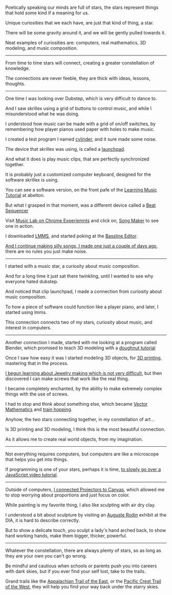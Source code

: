 Poetically speaking our minds are full of stars,
the stars represent things that hold some kind if a meaning for us.

Unique curiosities that we each have,
are just that kind of thing, a star.

There will be some gravity around it,
and we will be gently pulled towards it.

Neat examples of curiosities are:
computers, real mathematics, 3D modeling, and music composition.

---

From time to time stars will connect,
creating a greater constellation of knowledge.

The connections are never feeble,
they are thick with ideas, lessons, thoughts.

---

One time I was looking over Dubstep,
which is very difficult to dance to.

And I saw skrillex using a grid of buttons to control music,
and while I misunderstood what he was doing.

I understood how music can be made with a grid of on/off switches,
by remembering how player pianos used paper with holes to make music.

I created a test program I named [cylinder][cylinder],
and it sure made some noise.

The device that skrillex was using,
is called a [launchpad][launchpad].

And what it does is play music clips,
that are perfectly synchronized together.

It is probably just a customized computer keyboard,
designed for the software skrillex is using.

You can see a software version,
on the front pafe of the [Learning Music Tutorial][lmt] at abelton.

But what I grasped in that moment,
was a different device called a [Beat Sequencer][beatsequencer]

Visit [Music Lab on Chrome Experiemnts][musiclab] and click on,
[Song Maker][songmaker] to see one in action.

I downloaded [LMMS][lmms],
and started poking at the [Bassline Editor][basslineeditor].

[And I continue making silly songs, I made one just a couple of days ago][trainsong],
there are no rules you just make noise.

---

I started with a music star,
a curiosity about music composition.

And for a long time it just sat there twinkling,
until I wanted to see why everyone hated dubstep.

And noticed that clip launchpad,
I made a connection from curiosity about music composition.

To how a piece of software could function like a player piano,
and later, I started using lmms.

This connection connects two of my stars,
curiosity about music, and interest in computers.

---

Another connection I made, started with me looking at a program called Blender,
which promised to teach 3D modeling with a [doughnut tutorial][doughnut]

Once I saw how easy it was I started modeling 3D objects,
for [3D printing][3dprinter], mastering that in the process.

[I begun learning about Jewelry making which is not very difficult][jewelry],
but then discovered I can make screws that work like the real thing.

I became completely enchanted,
by the ability to make extremely complex things with the use of screws.

I had to stop and think about something else,
which became [Vector Mathematics][p5] and [train hopping][th].

Anyhow, the two stars connecting together,
in my constellation of art...

Is 3D printing and 3D modeling,
I think this is the most beautiful connection.

As it allows me to create real world objects,
from my imagination.

---

Not everything requires computers,
but computers are like a microscope that helps you get into things.

If programming is one of your stars, perhaps it is time,
[to slowly go over a JavaScript video tutorial][js].

---

Outside of computers, [I connected Projectors to Canvas][paint],
which allowed me to stop worrying about proportions and just focus on color.

While painting is my favorite thing,
I also like sculpting with air dry clay.

I understood a bit about sculpture by visiting an [Auguste Rodin][rodin] exhibit at the DIA,
it is hard to describe correctly.

But to show a delicate touch, you sculpt a lady's hand arched back,
to show hard working hands, make them bigger, thicker, powerful.

---

Whatever the constellation, there are always plenty of stars,
so as long as they are your own you can't go wrong.

Be mindful and cautious when schools or parents push you into careers with dark skies,
but if you ever find your self lost, take to the trails.

Grand trails like the [Appalachian Trail of the East][appalachian], or the [Pacific Crest Trail of the West][crest],
they will help you find your way back under the starry skies.

[cylinder]: https://github.com/fantasyui-com/cylinder
[launchpad]: https://www.youtube.com/watch?v=j4FA6Y96RC0
[beatsequencer]: https://www.youtube.com/watch?v=Ad6Acodk7_I
[songmaker]: https://musiclab.chromeexperiments.com/Song-Maker/
[musiclab]: https://musiclab.chromeexperiments.com/
[basslineeditor]: https://www.youtube.com/watch?v=YzYA1i9SZ8A
[lmms]: https://www.youtube.com/watch?v=TrMTlpeSw8Y&list=PLqazFFzUAPc4K1To5JTtR3cskcdRifM1M
[lmt]: https://learningmusic.ableton.com/
[trainsong]: https://www.youtube.com/watch?v=TNu5hepf0LQ
[doughnut]: https://www.youtube.com/watch?v=TPrnSACiTJ4&list=PLexwJr_iILK7IkuhEeAYeN7aLV5AAXKa-
[3dprinter]: https://www.youtube.com/watch?v=gokN9xNG94U
[jewelry]: https://www.youtube.com/watch?v=aJn6ByqQQr8
[p5]: https://www.youtube.com/watch?v=bKEaK7WNLzM
[th]: https://www.youtube.com/c/shiey
[js]: https://www.youtube.com/watch?v=PkZNo7MFNFg
[paint]: https://www.youtube.com/watch?v=G1fAWGTTFdY
[rodin]: https://en.wikipedia.org/wiki/Auguste_Rodin
[appalachian]: https://www.youtube.com/watch?v=hPSvdKTEZug
[crest]: https://www.youtube.com/watch?v=vmmH-2rWHH0
